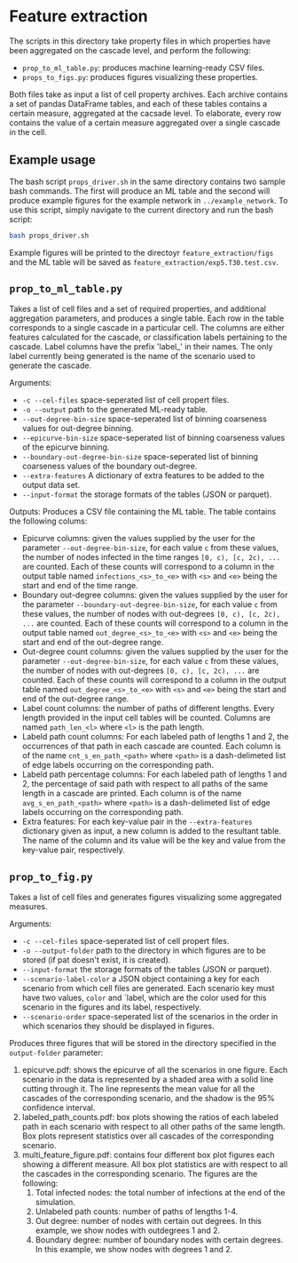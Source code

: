 # Feature extraction
The scripts in this directory take property files in which properties have been aggregated on the cascade level, and perform the following:

* `prop_to_ml_table.py`: produces machine learning-ready CSV files.
* `props_to_figs.py`: produces figures visualizing these properties.

Both files take as input a list of cell property archives. Each archive contains a set of pandas DataFrame tables, and each of these tables contains a certain measure, aggregated at the cacsade level. To elaborate, every row contains the value of a certain measure aggregated over a single cascade in the cell.

## Example usage
The bash script `props_driver.sh` in the same directory contains two sample bash commands. The first will produce an ML table and the second will produce example figures for the example network in `../example_network`. To use this script, simply navigate to the current directory and run the bash script:

```bash
bash props_driver.sh
```

Example figures will be printed to the directoyr `feature_extraction/figs` and the ML table will be saved as `feature_extraction/exp5.T30.test.csv`.


## `prop_to_ml_table.py`
Takes a list of cell files and a set of required properties, and additional aggregation parameters, and produces a single table. Each row in the table corresponds to a single cascade in a particular cell. The columns are either features calculated for the cascade, or classification labels pertaining to the cascade. Label columns have the prefix 'label_' in their names. The only label currently being generated is the name of the scenario used to generate the cascade.

Arguments:

* `-c --cel-files` space-seperated list of cell propert files.
* `-o --output` path to the generated ML-ready table.
* `--out-degree-bin-size` space-seperated list of binning coarseness values for out-degree binning. 
* `--epicurve-bin-size` space-seperated list of binning coarseness values of the epicurve binning. 
* `--boundary-out-degree-bin-size` space-seperated list of binning coarseness values of the boundary out-degree. 
* `--extra-features` A dictionary of extra features to be added to the output data set. 
* `--input-format` the storage formats of the tables (JSON or parquet).

Outputs:
Produces a CSV file containing the ML table. The table contains the following colums:
* Epicurve columns: given the values supplied by the user for the parameter `--out-degree-bin-size`, for each value `c` from these values, the number of nodes infected in the time ranges `[0, c), [c, 2c), ...` are counted. Each of these counts will correspond to a column in the output table named `infections_<s>_to_<e>` with `<s>` and `<e>` being the start and end of the time range.
* Boundary out-degree columns: given the values supplied by the user for the parameter `--boundary-out-degree-bin-size`, for each value `c` from these values, the number of nodes with out-degrees `[0, c), [c, 2c), ...` are counted. Each of these counts will correspond to a column in the output table named `out_degree_<s>_to_<e>` with `<s>` and `<e>` being the start and end of the out-degree range.
* Out-degree count columns: given the values supplied by the user for the parameter `--out-degree-bin-size`, for each value `c` from these values, the number of nodes with out-degrees `[0, c), [c, 2c), ...` are counted. Each of these counts will correspond to a column in the output table named `out_degree_<s>_to_<e>` with `<s>` and `<e>` being the start and end of the out-degree range.
* Label count columns: the number of paths of different lengths. Every length provided in the input cell tables will be counted. Columns are named `path_len_<l>` where `<l>` is the path length.
* Labeld path count columns: For each labeled path of lengths 1 and 2, the occurrences of that path in each cascade are counted. Each column is of the name `cnt_s_en_path_<path>` where `<path>` is a dash-delimeted list of edge labels occurring on the corresponding path. 
* Labeld path percentage columns: For each labeled path of lengths 1 and 2, the percentage of said path with respect to all paths of the same length in a cascade are printed. Each column is of the name `avg_s_en_path_<path>` where `<path>` is a dash-delimeted list of edge labels occurring on the corresponding path. 
* Extra features: For each key-value pair in the `--extra-features` dictionary given as input, a new column is added to the resultant table. The name of the column and its value will be the key and value from the key-value pair, respectively.

## `prop_to_fig.py`
Takes a list of cell files and generates figures visualizing some aggregated measures.

Arguments:

* `-c --cel-files` space-seperated list of cell propert files.
* `-o --output-folder` path to the directory in which figures are to be stored (if pat doesn't exist, it is created).
* `--input-format` the storage formats of the tables (JSON or parquet).
* `--scenario-label-color` a JSON object containing a key for each scenario from which cell files are generated. Each scenario key must have two values, `color` and `label, which are the color used for this scenario in the figures and its label, respectively.
* `--scenario-order` space-seperated list of the scenarios in the order in which scenarios they should be displayed in figures.

Produces three figures that will be stored in the directory specified in the `output-folder` parameter:
1. epicurve.pdf: shows the epicurve of all the scenarios in one figure. Each scenario in the data is represented by a shaded area with a solid line cutting through it. The line represents the mean value for all the cascades of the corresponding scenario, and the shadow is the 95% confidence interval. 
2. labeled_path_counts.pdf: box plots showing the ratios of each labeled path in each scenario with respect to all other paths of the same length. Box plots represent statistics over all cascades of the corresponding scenario.
3. multi_feature_figure.pdf: contains four different box plot figures each showing a different measure. All box plot statistics are with respect to all the cascades in the corresponding scenario. The figures are the following:
   1. Total infected nodes: the total number of infections at the end of the simulation.
   2. Unlabeled path counts: number of paths of lengths 1-4.
   3. Out degree: number of nodes with certain out degrees. In this example, we show nodes with outdegrees 1 and 2.
   4. Boundary degree: number of boundary nodes with certain degrees. In this example, we show nodes with degrees 1 and 2.
